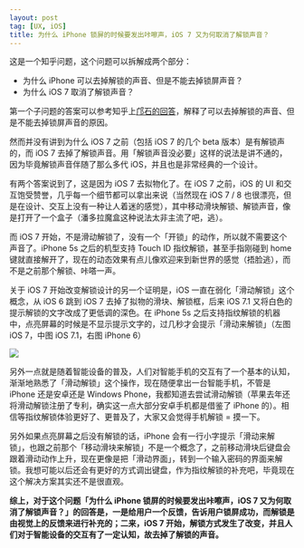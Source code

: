```yaml
---
layout: post
tag: [UX, iOS]
title: 为什么 iPhone 锁屏的时候要发出咔嚓声，iOS 7 又为何取消了解锁声音？
---
```

这是一个知乎问题，这个问题可以拆解成两个部分：

* 为什么 iPhone 可以去掉解锁的声音、但是不能去掉锁屏声音？
* 为什么 iOS 7 取消了解锁声音？

第一个子问题的答案可以参考知乎上[邝石的回答](http://www.zhihu.com/question/21688507/answer/19017663)，解释了可以去掉解锁的声音、但是不能去掉锁屏声音的原因。

然而并没有讲到为什么 iOS 7 之前（包括 iOS 7 的几个 beta 版本）是有解锁声的，而 iOS 7 去掉了解锁声音。用「解锁声音没必要」这样的说法是讲不通的，因为毕竟解锁声音伴随了那么多代 iOS，并且也是非常经典的一个设计。

有两个答案说到了，这是因为 iOS 7 去拟物化了。在 iOS 7 之前，iOS 的 UI 和交互饱受赞誉，几乎每一个细节都可以拿出来说（当然现在 iOS 7 / 8 也很漂亮，但是在设计、交互上没有一种让人着迷的感觉），其中移动滑块解锁、解锁声音，像是打开了一个盒子（潘多拉魔盒这种说法太非主流了吧，逃）。

而 iOS 7 开始，不是滑动解锁了，没有一个「开锁」的动作，所以就不需要这个声音了。iPhone 5s 之后的机型支持 Touch ID 指纹解锁，甚至手指刚碰到 home 键就直接解开了，现在的动态效果有点儿像欢迎来到新世界的感觉（捂脸逃），而不是之前那个解锁、咔嗒一声。

关于 iOS 7 开始改变解锁设计的另一个证明是，iOS 一直在弱化「滑动解锁」这个概念，从 iOS 6 跳到 iOS 7 去掉了拟物的滑块、解锁框，后来 iOS 7.1 又将白色的提示解锁的文字改成了更低调的深色。在 iPhone 5s 之后支持指纹解锁的机器中，点亮屏幕的时候是不显示提示文字的，过几秒才会提示「滑动来解锁」（左图 iOS 7，中图 iOS 7.1，右图 iPhone 6）

![](https://mmbiz.qlogo.cn/mmbiz/VgkPiaf2BgBiau1sMscmKHkPMMSPRyXA3QvFKgCuLvjAxAWUibb32WzhJlSx3licibTrfZjhlTR0hp2hAVcibx4WUwJw/0?wx_fmt=png)

另外一点就是随着智能设备的普及，人们对智能手机的交互有了一个基本的认知，渐渐地熟悉了「滑动解锁」这个操作，现在随便拿出一台智能手机，不管是 iPhone 还是安卓还是 Windows Phone，我都知道去尝试滑动解锁（苹果去年还将滑动解锁注册了专利，确实这一点大部分安卓手机都是借鉴了 iPhone 的）。相信等指纹解锁体验更好了、更普及了，大家又会觉得手机解锁 = 摸一下。

另外如果点亮屏幕之后没有解锁的话，iPhone 会有一行小字提示「滑动来解锁」，也跟之前那个「移动滑块来解锁」不是一个概念了，之前移动滑块后键盘会跟着滑动动作上升，现在更像是把「滑动界面」，转到一个输入密码的界面来解锁。我想可能以后还会有更好的方式调出键盘，作为指纹解锁的补充吧，毕竟现在这个解决方案其实还不是很直观。

**综上，对于这个问题「为什么 iPhone 锁屏的时候要发出咔嚓声，iOS 7 又为何取消了解锁声音？」的回答是，一是给用户一个反馈，告诉用户锁屏成功，而解锁是由视觉上的反馈来进行补充的；二来，iOS 7 开始，解锁方式发生了改变，并且人们对于智能设备的交互有了一定认知，故去掉了解锁的声音。**